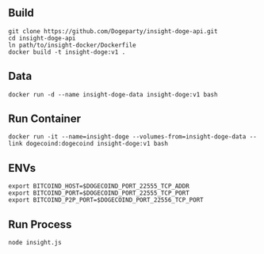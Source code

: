 ## Build

    git clone https://github.com/Dogeparty/insight-doge-api.git
    cd insight-doge-api
    ln path/to/insight-docker/Dockerfile
    docker build -t insight-doge:v1 .

## Data

    docker run -d --name insight-doge-data insight-doge:v1 bash


## Run Container

    docker run -it --name=insight-doge --volumes-from=insight-doge-data --link dogecoind:dogecoind insight-doge:v1 bash


## ENVs

    export BITCOIND_HOST=$DOGECOIND_PORT_22555_TCP_ADDR
    export BITCOIND_PORT=$DOGECOIND_PORT_22555_TCP_PORT
    export BITCOIND_P2P_PORT=$DOGECOIND_PORT_22556_TCP_PORT


## Run Process

    node insight.js


